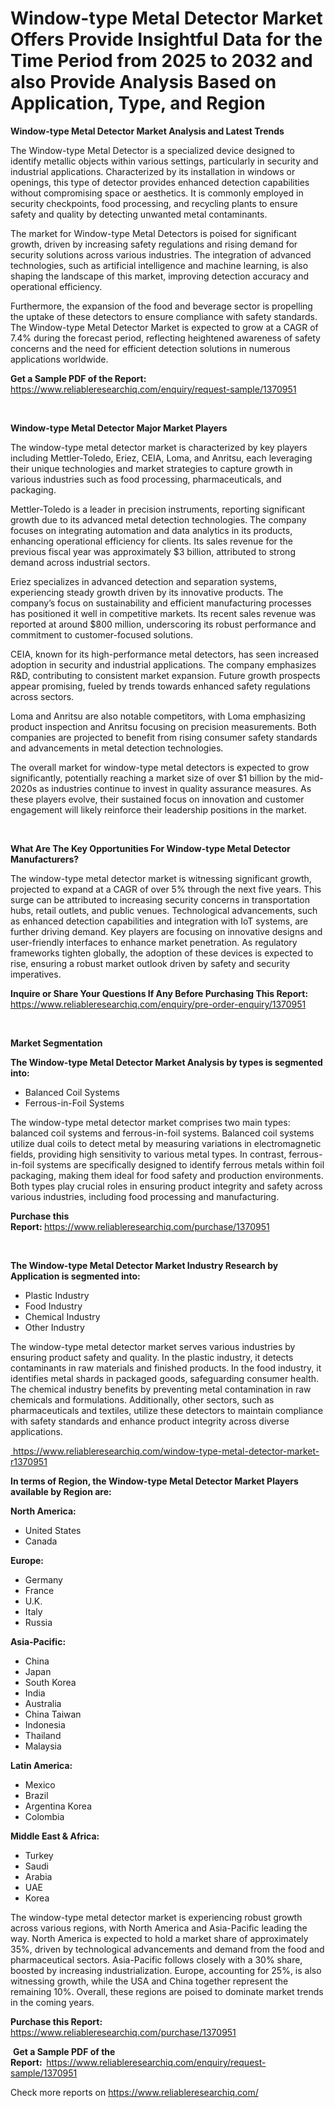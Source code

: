 <p><h1>Window-type Metal Detector Market Offers Provide Insightful Data for the Time Period from 2025 to 2032 and also Provide Analysis Based on Application, Type, and Region</h1></p><p><strong>Window-type Metal Detector Market Analysis and Latest Trends</strong></p>
<p><p>The Window-type Metal Detector is a specialized device designed to identify metallic objects within various settings, particularly in security and industrial applications. Characterized by its installation in windows or openings, this type of detector provides enhanced detection capabilities without compromising space or aesthetics. It is commonly employed in security checkpoints, food processing, and recycling plants to ensure safety and quality by detecting unwanted metal contaminants. </p><p>The market for Window-type Metal Detectors is poised for significant growth, driven by increasing safety regulations and rising demand for security solutions across various industries. The integration of advanced technologies, such as artificial intelligence and machine learning, is also shaping the landscape of this market, improving detection accuracy and operational efficiency. </p><p>Furthermore, the expansion of the food and beverage sector is propelling the uptake of these detectors to ensure compliance with safety standards. The Window-type Metal Detector Market is expected to grow at a CAGR of 7.4% during the forecast period, reflecting heightened awareness of safety concerns and the need for efficient detection solutions in numerous applications worldwide.</p></p>
<p><strong>Get a Sample PDF of the Report:&nbsp;</strong> <a href="https://www.reliableresearchiq.com/enquiry/request-sample/1370951?utm_campaign=2336&utm_medium=2&utm_source=Github&utm_content=ia&utm_term=22032025&utm_id=window-type-metal-detector">https://www.reliableresearchiq.com/enquiry/request-sample/1370951</a></p>
<p>&nbsp;</p>
<p><strong>Window-type Metal Detector Major Market Players</strong></p>
<p><p>The window-type metal detector market is characterized by key players including Mettler-Toledo, Eriez, CEIA, Loma, and Anritsu, each leveraging their unique technologies and market strategies to capture growth in various industries such as food processing, pharmaceuticals, and packaging.</p><p>Mettler-Toledo is a leader in precision instruments, reporting significant growth due to its advanced metal detection technologies. The company focuses on integrating automation and data analytics in its products, enhancing operational efficiency for clients. Its sales revenue for the previous fiscal year was approximately $3 billion, attributed to strong demand across industrial sectors.</p><p>Eriez specializes in advanced detection and separation systems, experiencing steady growth driven by its innovative products. The company’s focus on sustainability and efficient manufacturing processes has positioned it well in competitive markets. Its recent sales revenue was reported at around $800 million, underscoring its robust performance and commitment to customer-focused solutions.</p><p>CEIA, known for its high-performance metal detectors, has seen increased adoption in security and industrial applications. The company emphasizes R&D, contributing to consistent market expansion. Future growth prospects appear promising, fueled by trends towards enhanced safety regulations across sectors.</p><p>Loma and Anritsu are also notable competitors, with Loma emphasizing product inspection and Anritsu focusing on precision measurements. Both companies are projected to benefit from rising consumer safety standards and advancements in metal detection technologies.</p><p>The overall market for window-type metal detectors is expected to grow significantly, potentially reaching a market size of over $1 billion by the mid-2020s as industries continue to invest in quality assurance measures. As these players evolve, their sustained focus on innovation and customer engagement will likely reinforce their leadership positions in the market.</p></p>
<p>&nbsp;</p>
<p><strong>What Are The Key Opportunities For Window-type Metal Detector Manufacturers?</strong></p>
<p><p>The window-type metal detector market is witnessing significant growth, projected to expand at a CAGR of over 5% through the next five years. This surge can be attributed to increasing security concerns in transportation hubs, retail outlets, and public venues. Technological advancements, such as enhanced detection capabilities and integration with IoT systems, are further driving demand. Key players are focusing on innovative designs and user-friendly interfaces to enhance market penetration. As regulatory frameworks tighten globally, the adoption of these devices is expected to rise, ensuring a robust market outlook driven by safety and security imperatives.</p></p>
<p><strong>Inquire or Share Your Questions If Any Before Purchasing This Report:</strong> <a href="https://www.reliableresearchiq.com/enquiry/pre-order-enquiry/1370951?utm_campaign=2336&utm_medium=2&utm_source=Github&utm_content=ia&utm_term=22032025&utm_id=window-type-metal-detector">https://www.reliableresearchiq.com/enquiry/pre-order-enquiry/1370951</a></p>
<p>&nbsp;</p>
<p><strong>Market Segmentation</strong></p>
<p><strong>The Window-type Metal Detector Market Analysis by types is segmented into:</strong></p>
<p><ul><li>Balanced Coil Systems</li><li>Ferrous-in-Foil Systems</li></ul></p>
<p><p>The window-type metal detector market comprises two main types: balanced coil systems and ferrous-in-foil systems. Balanced coil systems utilize dual coils to detect metal by measuring variations in electromagnetic fields, providing high sensitivity to various metal types. In contrast, ferrous-in-foil systems are specifically designed to identify ferrous metals within foil packaging, making them ideal for food safety and production environments. Both types play crucial roles in ensuring product integrity and safety across various industries, including food processing and manufacturing.</p></p>
<p><strong>Purchase this Report:&nbsp;</strong><a href="https://www.reliableresearchiq.com/purchase/1370951?utm_campaign=2336&utm_medium=2&utm_source=Github&utm_content=ia&utm_term=22032025&utm_id=window-type-metal-detector">https://www.reliableresearchiq.com/purchase/1370951</a></p>
<p>&nbsp;</p>
<p><strong>The Window-type Metal Detector Market Industry Research by Application is segmented into:</strong></p>
<p><ul><li>Plastic Industry</li><li>Food Industry</li><li>Chemical Industry</li><li>Other Industry</li></ul></p>
<p><p>The window-type metal detector market serves various industries by ensuring product safety and quality. In the plastic industry, it detects contaminants in raw materials and finished products. In the food industry, it identifies metal shards in packaged goods, safeguarding consumer health. The chemical industry benefits by preventing metal contamination in raw chemicals and formulations. Additionally, other sectors, such as pharmaceuticals and textiles, utilize these detectors to maintain compliance with safety standards and enhance product integrity across diverse applications.</p></p>
<p><a href="https://www.reliableresearchiq.com/window-type-metal-detector-market-r1370951?utm_campaign=2336&utm_medium=2&utm_source=Github&utm_content=ia&utm_term=22032025&utm_id=window-type-metal-detector">&nbsp;https://www.reliableresearchiq.com/window-type-metal-detector-market-r1370951</a></p>
<p><strong>In terms of Region, the Window-type Metal Detector Market Players available by Region are:</strong></p>
<p>
    <p> <strong> North America: </strong>
        <ul>
            <li>United States</li>
            <li>Canada</li>
        </ul>
        </p> 
    <p> <strong> Europe: </strong>
        <ul>
            <li>Germany</li>
            <li>France</li>
            <li>U.K.</li>
            <li>Italy</li>
            <li>Russia</li>
        </ul>
        </p> 
    <p> <strong> Asia-Pacific: </strong>
        <ul>
            <li>China</li>
            <li>Japan</li>
            <li>South Korea</li>
            <li>India</li>
            <li>Australia</li>
            <li>China Taiwan</li>
            <li>Indonesia</li>
            <li>Thailand</li>
            <li>Malaysia</li>
        </ul>
        </p> 
    <p> <strong> Latin America: </strong>
        <ul>
            <li>Mexico</li>
            <li>Brazil</li>
            <li>Argentina Korea</li>
            <li>Colombia</li>
        </ul>
        </p> 
    <p> <strong> Middle East & Africa: </strong>
        <ul>
            <li>Turkey</li>
            <li>Saudi</li>
            <li>Arabia</li>
            <li>UAE</li>
            <li>Korea</li>
        </ul>
    </p>
    </p>
<p><p>The window-type metal detector market is experiencing robust growth across various regions, with North America and Asia-Pacific leading the way. North America is expected to hold a market share of approximately 35%, driven by technological advancements and demand from the food and pharmaceutical sectors. Asia-Pacific follows closely with a 30% share, boosted by increasing industrialization. Europe, accounting for 25%, is also witnessing growth, while the USA and China together represent the remaining 10%. Overall, these regions are poised to dominate market trends in the coming years.</p></p>
<p><strong>Purchase this Report: </strong><a href="https://www.reliableresearchiq.com/purchase/1370951?utm_campaign=2336&utm_medium=2&utm_source=Github&utm_content=ia&utm_term=22032025&utm_id=window-type-metal-detector">https://www.reliableresearchiq.com/purchase/1370951</a></p>
<p>&nbsp;<strong>Get a Sample PDF of the Report:&nbsp;&nbsp;</strong><a href="https://www.reliableresearchiq.com/enquiry/request-sample/1370951?utm_campaign=2336&utm_medium=2&utm_source=Github&utm_content=ia&utm_term=22032025&utm_id=window-type-metal-detector">https://www.reliableresearchiq.com/enquiry/request-sample/1370951</a></p>
<p><strong></strong></p>
<p>Check more reports on <a href="https://www.reliableresearchiq.com/?utm_campaign=2336&utm_medium=2&utm_source=Github&utm_content=ia&utm_term=22032025&utm_id=window-type-metal-detector">https://www.reliableresearchiq.com/</a></p>